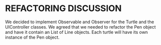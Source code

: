 REFACTORING DISCUSSION
================================

We decided to implement Observable and Observer for the Turtle and the UIController classes. We agreed that we needed to refactor the Pen object and have it contain an List of Line objects. Each turtle will have its own instance of the Pen object. 